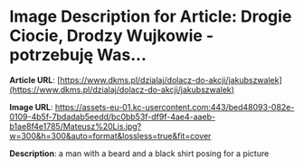 # Image Description for Article: Drogie Ciocie, Drodzy Wujkowie - potrzebuję Was...
**Article URL**: [https://www.dkms.pl/dzialaj/dolacz-do-akcji/jakubszwalek](https://www.dkms.pl/dzialaj/dolacz-do-akcji/jakubszwalek)

**Image URL**: https://assets-eu-01.kc-usercontent.com:443/bed48093-082e-0109-4b5f-7bdadab5eedd/bc0bb53f-df9f-4ae4-aaeb-b1ae8f4e1785/Mateusz%20Lis.jpg?w=300&h=300&auto=format&lossless=true&fit=cover

**Description**: a man with a beard and a black shirt posing for a picture
